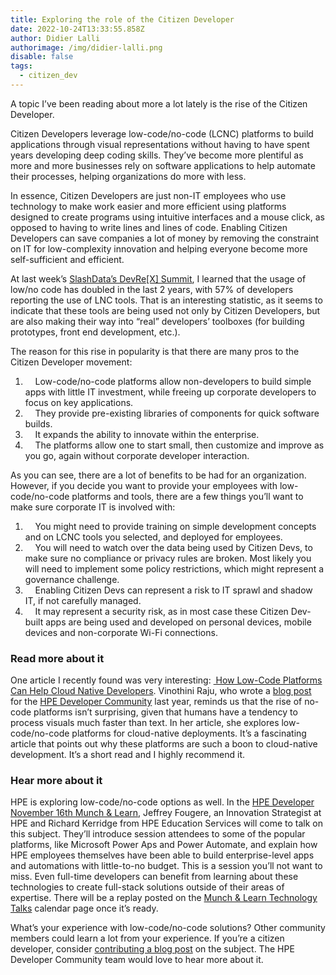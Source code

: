 ```yaml
---
title: Exploring the role of the Citizen Developer
date: 2022-10-24T13:33:55.858Z
author: Didier Lalli
authorimage: /img/didier-lalli.png
disable: false
tags:
  - citizen_dev
---
```

<style>
ul li{
 font-size:25px;
}
</style>

A topic I’ve been reading about more a lot lately is the rise of the Citizen Developer.

Citizen Developers leverage low-code/no-code (LCNC) platforms to build applications through visual representations without having to have spent years developing deep coding skills. They’ve become more plentiful as more and more businesses rely on software applications to help automate their processes, helping organizations do more with less.

In essence, Citizen Developers are just non-IT employees who use technology to make work easier and more efficient using platforms designed to create programs using intuitive interfaces and a mouse click, as opposed to having to write lines and lines of code. Enabling Citizen Developers can save companies a lot of money by removing the constraint on IT for low-complexity innovation and helping everyone become more self-sufficient and efficient.

At last week’s [SlashData’s DevRe\[X\] Summit](https://www.devrelxsummit.com/), I learned that the usage of low/no code has doubled in the last 2 years, with 57% of developers reporting the use of LNC tools. That is an interesting statistic, as it seems to indicate that these tools are being used not only by Citizen Developers, but are also making their way into “real” developers’ toolboxes (for building prototypes, front end development, etc.).

The reason for this rise in popularity is that there are many pros to the Citizen Developer movement:

1.     Low-code/no-code platforms allow non-developers to build simple apps with little IT investment, while freeing up corporate developers to focus on key applications.
2.     They provide pre-existing libraries of components for quick software builds.
3.     It expands the ability to innovate within the enterprise.
4.     The platforms allow one to start small, then customize and improve as you go, again without corporate developer interaction.

As you can see, there are a lot of benefits to be had for an organization. However, if you decide you want to provide your employees with low-code/no-code platforms and tools, there are a few things you’ll want to make sure corporate IT is involved with:

1.     You might need to provide training on simple development concepts and on LCNC tools you selected, and deployed for employees.
2.     You will need to watch over the data being used by Citizen Devs, to make sure no compliance or privacy rules are broken. Most likely you will need to implement some policy restrictions, which might represent a governance challenge.
3.     Enabling Citizen Devs can represent a risk to IT sprawl and shadow IT, if not carefully managed.
4.     It may represent a security risk, as in most case these Citizen Dev-built apps are being used and developed on personal devices, mobile devices and non-corporate Wi-Fi connections.

### Read more about it

One article I recently found was very interesting: [ How Low-Code Platforms Can Help Cloud Native Developers](https://thenewstack.io/how-low-code-platforms-can-help-cloud-native-developers/). Vinothini Raju, who wrote a [blog post](https://developer.hpe.com/blog/autopilot-kubernetes-deployments-on-hpe-ezmeral-runtime-enterprise/) for the [HPE Developer Community](https://developer.hpe.com/) last year, reminds us that the rise of no-code platforms isn’t surprising, given that humans have a tendency to process visuals much faster than text. In her article, she explores low-code/no-code platforms for cloud-native deployments. It’s a fascinating article that points out why these platforms are such a boon to cloud-native development. It’s a short read and I highly recommend it.

### Hear more about it

HPE is exploring low-code/no-code options as well. In the [HPE Developer November 16th Munch & Learn](https://hpe.zoom.us/webinar/register/4716663493942/WN_8jlRM9SaRKmbT3r1CDNtDw), Jeffrey Fougere, an Innovation Strategist at HPE and Richard Kerridge from HPE Education Services will come to talk on this subject. They’ll introduce session attendees to some of the popular platforms, like Microsoft Power Aps and Power Automate, and explain how HPE employees themselves have been able to build enterprise-level apps and automations with little-to-no budget. This is a session you’ll not want to miss. Even full-time developers can benefit from learning about these technologies to create full-stack solutions outside of their areas of expertise. There will be a replay posted on the [Munch & Learn Technology Talks](https://developer.hpe.com/campaign/munch-and-learn) calendar page once it’s ready.

What’s your experience with low-code/no-code solutions? Other community members could learn a lot from your experience. If you’re a citizen developer, consider [contributing a blog post](https://developer.hpe.com/contribute) on the subject. The HPE Developer Community team would love to hear more about it.
